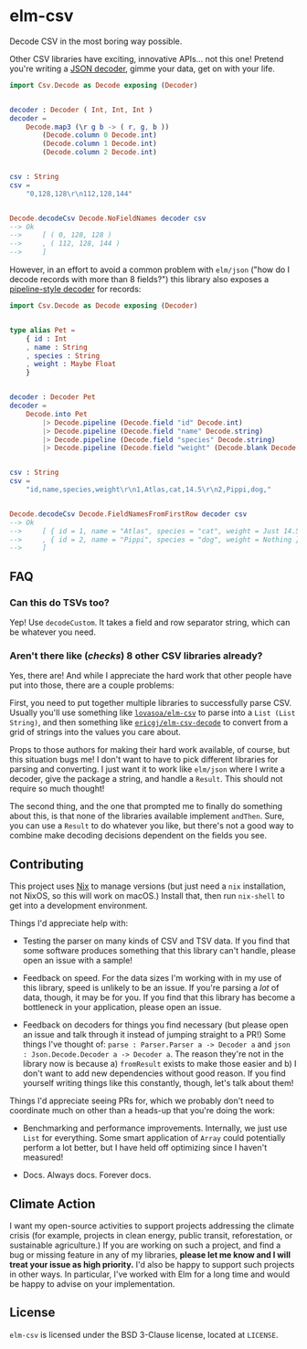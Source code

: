 # elm-csv

Decode CSV in the most boring way possible.

Other CSV libraries have exciting, innovative APIs... not this one!
Pretend you're writing a [JSON decoder](https://package.elm-lang.org/packages/elm/json/latest/), gimme your data, get on with your life.

```elm
import Csv.Decode as Decode exposing (Decoder)


decoder : Decoder ( Int, Int, Int )
decoder =
    Decode.map3 (\r g b -> ( r, g, b ))
        (Decode.column 0 Decode.int)
        (Decode.column 1 Decode.int)
        (Decode.column 2 Decode.int)


csv : String
csv =
    "0,128,128\r\n112,128,144"


Decode.decodeCsv Decode.NoFieldNames decoder csv
--> Ok
-->     [ ( 0, 128, 128 )
-->     , ( 112, 128, 144 )
-->     ]
```

However, in an effort to avoid a common problem with `elm/json` ("how do I decode records with more than 8 fields?") this library also exposes a [pipeline-style decoder](https://package.elm-lang.org/packages/NoRedInk/elm-json-decode-pipeline/latest/) for records:

```elm
import Csv.Decode as Decode exposing (Decoder)


type alias Pet =
    { id : Int
    , name : String
    , species : String
    , weight : Maybe Float
    }


decoder : Decoder Pet
decoder =
    Decode.into Pet
        |> Decode.pipeline (Decode.field "id" Decode.int)
        |> Decode.pipeline (Decode.field "name" Decode.string)
        |> Decode.pipeline (Decode.field "species" Decode.string)
        |> Decode.pipeline (Decode.field "weight" (Decode.blank Decode.float))


csv : String
csv =
    "id,name,species,weight\r\n1,Atlas,cat,14.5\r\n2,Pippi,dog,"


Decode.decodeCsv Decode.FieldNamesFromFirstRow decoder csv
--> Ok
-->     [ { id = 1, name = "Atlas", species = "cat", weight = Just 14.5 }
-->     , { id = 2, name = "Pippi", species = "dog", weight = Nothing }
-->     ]
```

## FAQ

### Can this do TSVs too?

Yep!
Use `decodeCustom`.
It takes a field and row separator string, which can be whatever you need.

### Aren't there like (*checks*) 8 other CSV libraries already?

Yes, there are!
And while I appreciate the hard work that other people have put into those, there are a couple problems:

First, you need to put together multiple libraries to successfully parse CSV.
Usually you'll use something like [`lovasoa/elm-csv`](https://package.elm-lang.org/packages/lovasoa/elm-csv/latest/) to parse into a `List (List String)`, and then something like [`ericgj/elm-csv-decode`](https://package.elm-lang.org/packages/ericgj/elm-csv-decode/latest/) to convert from a grid of strings into the values you care about.

Props to those authors for making their hard work available, of course, but this situation bugs me!
I don't want to have to pick different libraries for parsing and converting.
I just want it to work like `elm/json` where I write a decoder, give the package a string, and handle a `Result`.
This should not require so much thought!

The second thing, and the one that prompted me to finally do something about this, is that none of the libraries available implement `andThen`.
Sure, you can use a `Result` to do whatever you like, but there's not a good way to combine make decoding decisions dependent on the fields you see.

## Contributing

This project uses [Nix](https://nixos.org/download.html) to manage versions (but just need a `nix` installation, not NixOS, so this will work on macOS.)
Install that, then run `nix-shell` to get into a development environment.

Things I'd appreciate help with:

- Testing the parser on many kinds of CSV and TSV data.
  If you find that some software produces something that this library can't handle, please open an issue with a sample!

- Feedback on speed.
  For the data sizes I'm working with in my use of this library, speed is unlikely to be an issue.
  If you're parsing a *lot* of data, though, it may be for you.
  If you find that this library has become a bottleneck in your application, please open an issue.

- Feedback on decoders for things you find necessary (but please open an issue and talk through it instead of jumping straight to a PR!)
  Some things I've thought of: `parse : Parser.Parser a -> Decoder a` and `json : Json.Decode.Decoder a -> Decoder a`.
  The reason they're not in the library now is because a) `fromResult` exists to make those easier and b) I don't want to add new dependencies without good reason.
  If you find yourself writing things like this constantly, though, let's talk about them!

Things I'd appreciate seeing PRs for, which we probably don't need to coordinate much on other than a heads-up that you're doing the work:

- Benchmarking and performance improvements.
  Internally, we just use `List` for everything.
  Some smart application of `Array` could potentially perform a lot better, but I have held off optimizing since I haven't measured!

- Docs.
  Always docs.
  Forever docs.

## Climate Action

I want my open-source activities to support projects addressing the climate crisis (for example, projects in clean energy, public transit, reforestation, or sustainable agriculture.)
If you are working on such a project, and find a bug or missing feature in any of my libraries, **please let me know and I will treat your issue as high priority.**
I'd also be happy to support such projects in other ways.
In particular, I've worked with Elm for a long time and would be happy to advise on your implementation.

## License

`elm-csv` is licensed under the BSD 3-Clause license, located at `LICENSE`.
